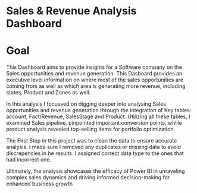 # Sales & Revenue Analysis Dashboard 
# Goal

This Dashboard aims to provide insights for a Software company on the Sales opportunities and revenue generation. This Dasboard provides an executive level information on where most of the sales opportunities are coming from as well as which area is generating more revenue, including states, Product and Zones as well.

In this analysis I focussed on digging deeper into analysing Sales opportunities and revenue generation through the integration of Key tables: account, Fact/Revenue, SalesStage and Product. Utilizing all these tables, I examined Sales pipeline, pinpointed important conversion points, whlile product analysis revealed top-selling items for portfolio optimization. 

The First Step in this project was to clean the data to ensure accurate analysis. I made sure I remcved any duplicates or missing data to avoid discrepencies in he results. I assigned correct data type to the ones that had incorrect one.


 Ultimately, the analysis showcases the efficacy of Power BI in unraveling complex sales dynamics and driving informed decision-making for enhanced business growth
